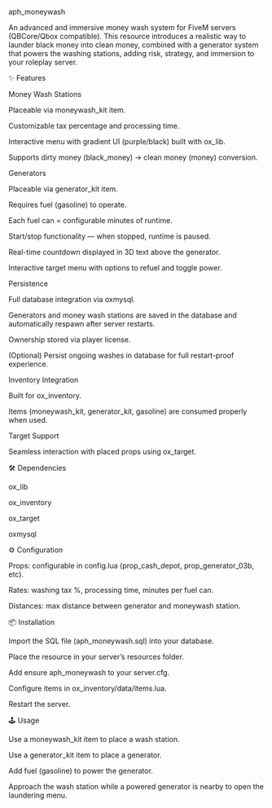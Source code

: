 aph_moneywash

An advanced and immersive money wash system for FiveM servers (QBCore/Qbox compatible).
This resource introduces a realistic way to launder black money into clean money, combined with a generator system that powers the washing stations, adding risk, strategy, and immersion to your roleplay server.

✨ Features

Money Wash Stations

Placeable via moneywash_kit item.

Customizable tax percentage and processing time.

Interactive menu with gradient UI (purple/black) built with ox_lib.

Supports dirty money (black_money) → clean money (money) conversion.

Generators

Placeable via generator_kit item.

Requires fuel (gasoline) to operate.

Each fuel can = configurable minutes of runtime.

Start/stop functionality — when stopped, runtime is paused.

Real-time countdown displayed in 3D text above the generator.

Interactive target menu with options to refuel and toggle power.

Persistence

Full database integration via oxmysql.

Generators and money wash stations are saved in the database and automatically respawn after server restarts.

Ownership stored via player license.

(Optional) Persist ongoing washes in database for full restart-proof experience.

Inventory Integration

Built for ox_inventory.

Items (moneywash_kit, generator_kit, gasoline) are consumed properly when used.

Target Support

Seamless interaction with placed props using ox_target.

🛠️ Dependencies

ox_lib

ox_inventory

ox_target

oxmysql

⚙️ Configuration

Props: configurable in config.lua (prop_cash_depot, prop_generator_03b, etc).

Rates: washing tax %, processing time, minutes per fuel can.

Distances: max distance between generator and moneywash station.

📦 Installation

Import the SQL file (aph_moneywash.sql) into your database.

Place the resource in your server’s resources folder.

Add ensure aph_moneywash to your server.cfg.

Configure items in ox_inventory/data/items.lua.

Restart the server.

🕹️ Usage

Use a moneywash_kit item to place a wash station.

Use a generator_kit item to place a generator.

Add fuel (gasoline) to power the generator.

Approach the wash station while a powered generator is nearby to open the laundering menu.
